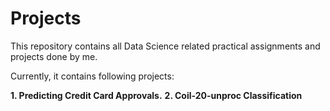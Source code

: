 # Projects
This repository contains all Data Science related practical assignments and projects done by me.

Currently, it contains following projects:

<b>1. Predicting Credit Card Approvals.</b>
<b>2. Coil-20-unproc Classification </b>
